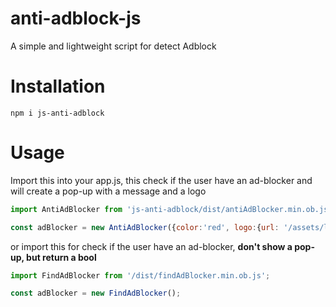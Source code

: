 # anti-adblock-js
A simple and lightweight script for detect Adblock

# Installation

```batch
npm i js-anti-adblock
```


# Usage

Import this into your app.js, this check if the user have an ad-blocker and will create a pop-up with a message and a logo
```js
import AntiAdBlocker from 'js-anti-adblock/dist/antiAdBlocker.min.ob.js';

const adBlocker = new AntiAdBlocker({color:'red', logo:{url: '/assets/logo.svg', width: '300px', height: '50px'}, hiddenBody: true});
```

or import this for check if the user have an ad-blocker, **don't show a pop-up, but return a bool**
```js
import FindAdBlocker from '/dist/findAdBlocker.min.ob.js';

const adBlocker = new FindAdBlocker();
```
